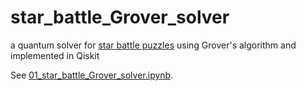 # star_battle_Grover_solver
a quantum solver for [star battle puzzles](https://www.puzzle-star-battle.com/) using Grover's algorithm and implemented in Qiskit

See [01_star_battle_Grover_solver.ipynb](https://github.com/avijka/star_battle_Grover_solver/blob/main/01_star_battle_Grover_solver.ipynb).
